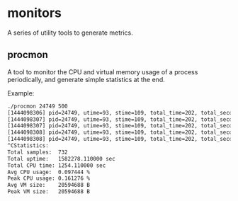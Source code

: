 monitors
========

A series of utility tools to generate metrics.

## procmon

A tool to monitor the CPU and virtual memory usage of a process periodically, and generate simple
statistics at the end.

Example:

```bash
./procmon 24749 500
[1444098306] pid=24749, utime=93, stime=109, total_time=202, total_seconds=1252.110000, cpu=0.159730%, vsize=20594688B
[1444098307] pid=24749, utime=93, stime=109, total_time=202, total_seconds=1252.610000, cpu=0.159667%, vsize=20594688B
[1444098307] pid=24749, utime=93, stime=109, total_time=202, total_seconds=1253.110000, cpu=0.159603%, vsize=20594688B
[1444098308] pid=24749, utime=93, stime=109, total_time=202, total_seconds=1253.610000, cpu=0.159539%, vsize=20594688B
[1444098308] pid=24749, utime=93, stime=109, total_time=202, total_seconds=1254.110000, cpu=0.159476%, vsize=20594688B
^CStatistics:
Total samples:  732
Total uptime:   1582278.110000 sec
Total CPU time: 1254.110000 sec
Avg CPU usage:  0.097444 %
Peak CPU usage: 0.161276 %
Avg VM size:    20594688 B
Peak VM size:   20594688 B
```
